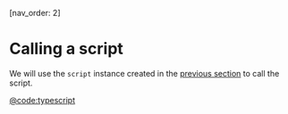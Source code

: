[nav_order: 2]

# Calling a script

We will use the `script` instance created in the [previous section](./instantiating-a-script.md.md) to call the script.

[@code:typescript](./packages/script/src/script.test.ts#typedoc:script-call)
